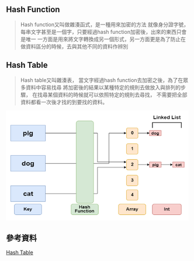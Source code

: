 ## Hash Function
>Hash function又叫做雜湊函式，是一種用來加密的方法
就像身分證字號，每串文字甚至是一個字，只要經過hash function加密後，出來的東西只會是唯一
一方面是用來將文字轉換成另一個形式，另一方面更是為了防止在做資料區分的時候，去與其他不同的資料作辨別

## Hash Table
>Hash table又叫雜湊表，
當文字經過hash function去加密之後，為了在眾多資料中容易找尋
將加密後的結果以某種特定的規則去做放入與排列的步驟，
在找尋某個資料的時候就可以依照特定的規則去尋找，
不需要把全部資料都看一次後才找的到要找的資料。

<img src="/pic/hash_table.png" width="500" height="300">

## 參考資料
[Hash Table](https://zh.wikipedia.org/zh-tw/%E5%93%88%E5%B8%8C%E8%A1%A8)
